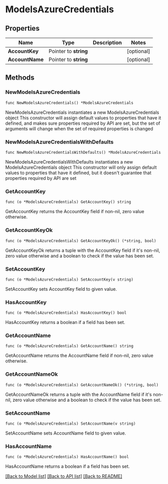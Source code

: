 # ModelsAzureCredentials

## Properties

Name | Type | Description | Notes
------------ | ------------- | ------------- | -------------
**AccountKey** | Pointer to **string** |  | [optional] 
**AccountName** | Pointer to **string** |  | [optional] 

## Methods

### NewModelsAzureCredentials

`func NewModelsAzureCredentials() *ModelsAzureCredentials`

NewModelsAzureCredentials instantiates a new ModelsAzureCredentials object
This constructor will assign default values to properties that have it defined,
and makes sure properties required by API are set, but the set of arguments
will change when the set of required properties is changed

### NewModelsAzureCredentialsWithDefaults

`func NewModelsAzureCredentialsWithDefaults() *ModelsAzureCredentials`

NewModelsAzureCredentialsWithDefaults instantiates a new ModelsAzureCredentials object
This constructor will only assign default values to properties that have it defined,
but it doesn't guarantee that properties required by API are set

### GetAccountKey

`func (o *ModelsAzureCredentials) GetAccountKey() string`

GetAccountKey returns the AccountKey field if non-nil, zero value otherwise.

### GetAccountKeyOk

`func (o *ModelsAzureCredentials) GetAccountKeyOk() (*string, bool)`

GetAccountKeyOk returns a tuple with the AccountKey field if it's non-nil, zero value otherwise
and a boolean to check if the value has been set.

### SetAccountKey

`func (o *ModelsAzureCredentials) SetAccountKey(v string)`

SetAccountKey sets AccountKey field to given value.

### HasAccountKey

`func (o *ModelsAzureCredentials) HasAccountKey() bool`

HasAccountKey returns a boolean if a field has been set.

### GetAccountName

`func (o *ModelsAzureCredentials) GetAccountName() string`

GetAccountName returns the AccountName field if non-nil, zero value otherwise.

### GetAccountNameOk

`func (o *ModelsAzureCredentials) GetAccountNameOk() (*string, bool)`

GetAccountNameOk returns a tuple with the AccountName field if it's non-nil, zero value otherwise
and a boolean to check if the value has been set.

### SetAccountName

`func (o *ModelsAzureCredentials) SetAccountName(v string)`

SetAccountName sets AccountName field to given value.

### HasAccountName

`func (o *ModelsAzureCredentials) HasAccountName() bool`

HasAccountName returns a boolean if a field has been set.


[[Back to Model list]](../README.md#documentation-for-models) [[Back to API list]](../README.md#documentation-for-api-endpoints) [[Back to README]](../README.md)



